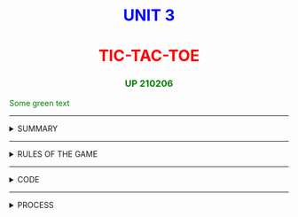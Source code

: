 # **<center> <span style="color: blue;">UNIT 3</span>**

# **<center> <span style="color: red;">TIC-TAC-TOE</span>**
### **<center> <span style="color: green;"> UP 210206</span>**

<font color="green"> Some green text </font>



***

<details>
<summary>  SUMMARY  </summary>
<br>

#### **In this unit we learned how to use functions on our code, this mean that we can make a large code, more easy to understand, by section it in little programs call "functions", these functions help us to have a better understanding of the program and to improve his functionality. In this case we simulate the game of the cat, a famous game that its about to fill a row, a column or a veritcal line trrough a board of 3x3, this mean that it has 9 different boxes to make our game.**



</details>

***

<details>
<summary>  RULES OF THE GAME  </summary>
<br>

1. The game board it's divided on a grid of nine boxes
2. The game has two players, no matter who starts first
3. Every player has the chance to fill one box at the time 
4. The first player to fill a column, a row or a vertical line of 3 boxes wins
5. it's common to use an "o" or a "x" for a record.
  

</details>

***

<details>
<summary>  CODE </summary>
<br>

```c++
/*
Author: Jorge Santacruz
Date: 7/nov/22
description: 
*/

/*  DISPLAY OF THE PROGRAM

     1 | 2 | 3
    ---|---|---
     4 | 5 | 6  
    ---|---|---
     7 | 8 | 9

*/

#include <iostream>
#include<time.h>
#include<time.h>




using namespace std;

void createBoard (int);
int selectPlay ();
bool checkPlay (int play);
void insertPlay(int play);
bool checkWinner(bool);
int selectPlayCPU ();
void insertPlayCpu(int play);
void cpuPlay ();
void gotoxy(int x,int y);

char game[3][3];
char gameArea[3][3]={{'1','2','3'},{'4','5','6'},{'7','8','9'}};
int turnPlayer= 0;


int main(){
    int op=0,board,play=0;
    bool box=true,winner=false;
    
    gotoxy(62,4);
    cout<<"----------GAME OF THE CAT----------"<<endl<<endl;
    gotoxy(70,6);
    cout<<"SELECT YOUR OPONENT"<<endl<<endl;
    gotoxy(70,8);
    cout<<"1.......PLAYER 2"<<endl;
    gotoxy(70,9);
    cout<<"2.......CPU"<<endl;
    gotoxy(70,10);
    cin >>op;

    createBoard(board);

    if(op==1){

        do{
        play=selectPlay();
        box=checkPlay(play);
            if(box==true){
            
                do
                {
                    cout << "INVALID GAME! TRY AGAIN"<<endl;
                    break;
                } while (box == true);
            
            }
            else if (box == false){

                system("clear");
                insertPlay(play);
                createBoard(board);
                turnPlayer++;
            }
            winner=checkWinner(winner);

        }while (turnPlayer<=9 && winner==false);

               
            if (turnPlayer<10){
                if (turnPlayer % 2 == 0){
                    cout << "PLAYER 2 WINS"<<endl;
                }
                else{
                    cout << "PLAYER 1 WINS"<<endl;
                }
            } 
            else{
                cout << "WE HAVE A TIE"<<endl;
            }


    }
    else if(op==2){

        if(turnPlayer%2!=0){

            do{
                 play=selectPlay();
                box=checkPlay(play);
                if(box==true){
            
                do{
                    cout << "INVALID GAME! TRY AGAIN"<<endl;
                    break;
                } while (box == true);
            
            }
            else if (box == false){

                system("clear");
                insertPlay(play);
                createBoard(board);
                turnPlayer++;
            }
            winner=checkWinner(winner);
    

            }while(turnPlayer<=9 && winner==false);

            if (turnPlayer<10){
                    if (turnPlayer % 2 == 0){
                        cout << "CPU WINS"<<endl;
                    }
                    else{
                        cout << "PLAYER 1 WINS"<<endl;
                    }
                } 
                else{
                    cout << "WE HAVE A TIE"<<endl;
                }
        }
   
    }
           

    return 0;

}

void createBoard (int){

      int x = 0, y = 0;
    for (int row = 0; row < 5; row++)
    {
        for (int col = 0; col < 9; col++)
        {
            if (row == 1 || row == 3)
            {
                cout << "-";
            }
            else if (col == 1 || col == 4 || col == 7)
            {
                cout << gameArea[x][y];
                y++;
            }
            else
            {
                cout << " ";
            }
            if (col == 2 || col == 5)
            {
                cout << "|";
            }
        }
        cout <<endl;
        if (row % 2 == 0)
        {
            x++;
        }

        y = 0;
    }
 cout<<endl;

}

int selectPlay(){
    int turn=0;
    int gamer;

    

     do{
        if(turnPlayer%2==0){
            gamer=1;
        }
        else{
            gamer=2;
        }

        cout << "PLAYER " << gamer <<" Select your play: 1-9 : "<<endl;
        cin >> turn;
    } while (turn < 0 || turn > 9);

    return turn;

}

bool checkPlay(int play){
     int row = play / 10, col = play - 1;
    if (gameArea[row][col] == 'X' || gameArea[row][col] == 'O')
    {
        return true;
    }
    else
    {
        return false;
    }
}

void insertPlay(int play){
    if (turnPlayer % 2 == 0)
    {
        int row = play / 10, col = play - 1;
        gameArea[row][col] = 'O';
    }
    else
    {
        int row = play / 10, col = play - 1;
        gameArea[row][col] = 'X';
    }

}

bool checkWinner(bool){
    int punto = 0;
    bool checkWinner = false;
    for (int box = 0; box < 3; box++)
    {
        if ((gameArea[0][box] == gameArea[1][box]) && (gameArea[0][box] == gameArea[2][box]))
        {
            checkWinner = true;
            break;
        }
        else if ((gameArea[box][0] == gameArea[box][1]) && (gameArea[box][0] == gameArea[box][2]))
        {
            checkWinner = true;
            break;
        }
        else if ((gameArea[box][box] == gameArea[box+1][box+1]) && (gameArea[box][box] == gameArea[box+2][box+2]))
        {
            checkWinner = true;
            break;
        }
        else if ((gameArea[2][0] == gameArea[1][1]) && (gameArea[2][0] == gameArea[0][2]))
        {
            checkWinner = true;
            break;
        }
    }
    return checkWinner;
}

int selectPlayCPU(){
    int turn=0;

    do{

        cout << "PLAYER 1 "  <<" Select your play: 1-9 : "<<endl;
        cin >> turn;
    } while (turn < 0 || turn > 9);

    return turn;

}

void insertPlayCpu(int play){
    
        int row = play / 10, col = play - 1;
        gameArea[row][col] = 'O';
}

void cpuPlay(){

    bool box=true;
    
        for(int row=0;row<3;row++){
            for(int col=0;col<3;col++){
                if(gameArea[row][col]){

                }
                
            }
        }

        

   



    
    turnPlayer++;
}

void gotoxy (int x,int y){
    cout<<"\033["<<y<<";"<<x<<"f";
}


```
  

</details>



***



<details>
<summary>  PROCESS </summary>
<br>

*First lets introudce what kind of game we want in this case with another user*

![ERROR](https://github.com/Up210206a/up210206_cpp/blob/main/U3/IMAGES/SELECTPLAY.png)

*Now lets simulate a game and say that P1 wants the box 1 and then the box 2*

![ERROR](https://github.com/Up210206a/up210206_cpp/blob/main/U3/IMAGES/P13.png)

*Finally lets say that the P1 wins with the boxes 1,2 and 3:*

![ERROR](https://github.com/Up210206a/up210206_cpp/blob/main/U3/IMAGES/P1WINS.png)

  

</details>



